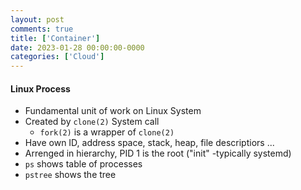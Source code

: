 ```yaml
---
layout: post
comments: true
title: ['Container']
date: 2023-01-28 00:00:00-0000
categories: ['Cloud']
---
```



#### Linux Process
* Fundamental unit of work on Linux System
* Created by `clone(2)` System call
    * `fork(2)` is a wrapper of `clone(2)`
* Have own ID, address space, stack, heap, file descriptiors ...
* Arrenged in hierarchy, PID 1 is the root ("init" -typically systemd)
* `ps` shows table of processes
* `pstree` shows the tree
